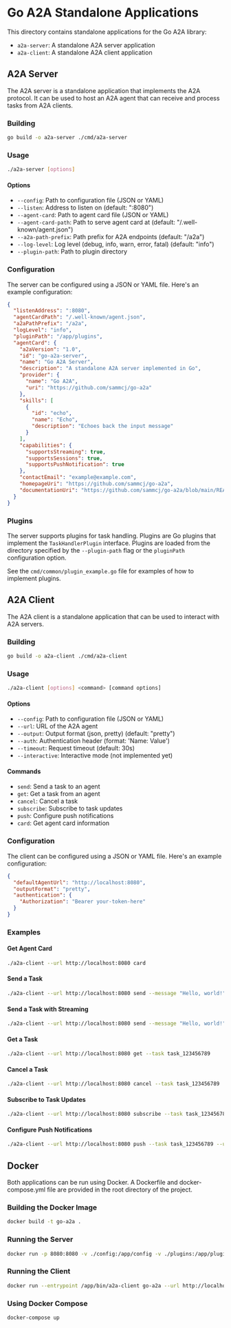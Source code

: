 # Go A2A Standalone Applications

This directory contains standalone applications for the Go A2A library:

- `a2a-server`: A standalone A2A server application
- `a2a-client`: A standalone A2A client application

## A2A Server

The A2A server is a standalone application that implements the A2A protocol. It can be used to host an A2A agent that can receive and process tasks from A2A clients.

### Building

```bash
go build -o a2a-server ./cmd/a2a-server
```

### Usage

```bash
./a2a-server [options]
```

#### Options

- `--config`: Path to configuration file (JSON or YAML)
- `--listen`: Address to listen on (default: ":8080")
- `--agent-card`: Path to agent card file (JSON or YAML)
- `--agent-card-path`: Path to serve agent card at (default: "/.well-known/agent.json")
- `--a2a-path-prefix`: Path prefix for A2A endpoints (default: "/a2a")
- `--log-level`: Log level (debug, info, warn, error, fatal) (default: "info")
- `--plugin-path`: Path to plugin directory

### Configuration

The server can be configured using a JSON or YAML file. Here's an example configuration:

```json
{
  "listenAddress": ":8080",
  "agentCardPath": "/.well-known/agent.json",
  "a2aPathPrefix": "/a2a",
  "logLevel": "info",
  "pluginPath": "/app/plugins",
  "agentCard": {
    "a2aVersion": "1.0",
    "id": "go-a2a-server",
    "name": "Go A2A Server",
    "description": "A standalone A2A server implemented in Go",
    "provider": {
      "name": "Go A2A",
      "uri": "https://github.com/sammcj/go-a2a"
    },
    "skills": [
      {
        "id": "echo",
        "name": "Echo",
        "description": "Echoes back the input message"
      }
    ],
    "capabilities": {
      "supportsStreaming": true,
      "supportsSessions": true,
      "supportsPushNotification": true
    },
    "contactEmail": "example@example.com",
    "homepageUri": "https://github.com/sammcj/go-a2a",
    "documentationUri": "https://github.com/sammcj/go-a2a/blob/main/README.md"
  }
}
```

### Plugins

The server supports plugins for task handling. Plugins are Go plugins that implement the `TaskHandlerPlugin` interface. Plugins are loaded from the directory specified by the `--plugin-path` flag or the `pluginPath` configuration option.

See the `cmd/common/plugin_example.go` file for examples of how to implement plugins.

## A2A Client

The A2A client is a standalone application that can be used to interact with A2A servers.

### Building

```bash
go build -o a2a-client ./cmd/a2a-client
```

### Usage

```bash
./a2a-client [options] <command> [command options]
```

#### Options

- `--config`: Path to configuration file (JSON or YAML)
- `--url`: URL of the A2A agent
- `--output`: Output format (json, pretty) (default: "pretty")
- `--auth`: Authentication header (format: 'Name: Value')
- `--timeout`: Request timeout (default: 30s)
- `--interactive`: Interactive mode (not implemented yet)

#### Commands

- `send`: Send a task to an agent
- `get`: Get a task from an agent
- `cancel`: Cancel a task
- `subscribe`: Subscribe to task updates
- `push`: Configure push notifications
- `card`: Get agent card information

### Configuration

The client can be configured using a JSON or YAML file. Here's an example configuration:

```json
{
  "defaultAgentUrl": "http://localhost:8080",
  "outputFormat": "pretty",
  "authentication": {
    "Authorization": "Bearer your-token-here"
  }
}
```

### Examples

#### Get Agent Card

```bash
./a2a-client --url http://localhost:8080 card
```

#### Send a Task

```bash
./a2a-client --url http://localhost:8080 send --message "Hello, world!"
```

#### Send a Task with Streaming

```bash
./a2a-client --url http://localhost:8080 send --message "Hello, world!" --stream
```

#### Get a Task

```bash
./a2a-client --url http://localhost:8080 get --task task_123456789
```

#### Cancel a Task

```bash
./a2a-client --url http://localhost:8080 cancel --task task_123456789
```

#### Subscribe to Task Updates

```bash
./a2a-client --url http://localhost:8080 subscribe --task task_123456789
```

#### Configure Push Notifications

```bash
./a2a-client --url http://localhost:8080 push --task task_123456789 --url https://example.com/webhook --auth bearer:your-token-here
```

## Docker

Both applications can be run using Docker. A Dockerfile and docker-compose.yml file are provided in the root directory of the project.

### Building the Docker Image

```bash
docker build -t go-a2a .
```

### Running the Server

```bash
docker run -p 8080:8080 -v ./config:/app/config -v ./plugins:/app/plugins go-a2a
```

### Running the Client

```bash
docker run --entrypoint /app/bin/a2a-client go-a2a --url http://localhost:8080 card
```

### Using Docker Compose

```bash
docker-compose up
```
